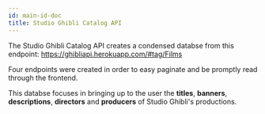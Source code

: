 ```yaml
---
id: main-id-doc
title: Studio Ghibli Catalog API
---
```


The Studio Ghibli Catalog API creates a condensed databse from this endpoint:
https://ghibliapi.herokuapp.com/#tag/Films

Four endpoints were created in order to easy paginate and be promptly read through the frontend.

This databse focuses in bringing up to the user the **titles**, **banners**, **descriptions**, **directors** and **producers** of Studio Ghibli's productions.

